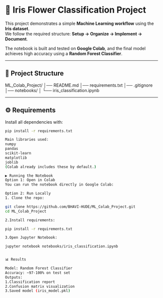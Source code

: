 # 🌸 Iris Flower Classification Project  

This project demonstrates a simple **Machine Learning workflow** using the **Iris dataset**.  
We follow the required structure: **Setup → Organize → Implement → Document**.  

The notebook is built and tested on **Google Colab**, and the final model achieves high accuracy using a **Random Forest Classifier**.  

---

## 📂 Project Structure  
ML_Colab_Project/
│── README.md
│── requirements.txt
│── .gitignore
│── notebooks/
│ └── iris_classification.ipynb

---

## ⚙️ Requirements  

Install all dependencies with:  
```bash
pip install -r requirements.txt

Main libraries used:
numpy
pandas
scikit-learn
matplotlib
joblib
(Colab already includes these by default.)

▶️ Running the Notebook
Option 1: Open in Colab
You can run the notebook directly in Google Colab:

Option 2: Run Locally
1. Clone the repo:

git clone https://github.com/BHAVI-HUDE/ML_Colab_Project.git
cd ML_Colab_Project

2.Install requirements:

pip install -r requirements.txt

3.Open Jupyter Notebook:

jupyter notebook notebooks/iris_classification.ipynb


📊 Results

Model: Random Forest Classifier
Accuracy: ~97-100% on test set
Outputs:
1.Classification report
2.Confusion matrix visualization
3.Saved model (iris_model.pkl)


